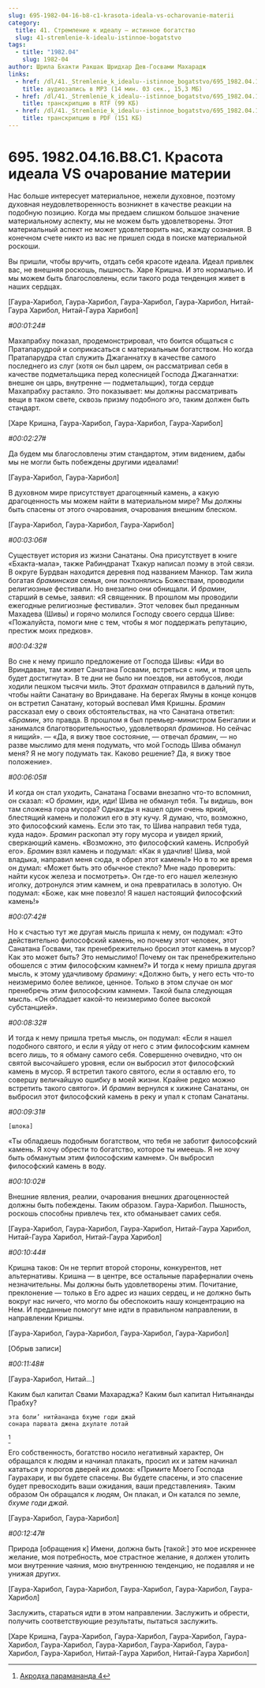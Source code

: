 ```yaml
---
slug: 695-1982-04-16-b8-c1-krasota-ideala-vs-ocharovanie-materii
category:
  title: 41. Стремление к идеалу — истинное богатство
  slug: 41-stremlenie-k-idealu-istinnoe-bogatstvo
tags:
  - title: "1982.04"
    slug: 1982-04
author: Шрила Бхакти Ракшак Шридхар Дев-Госвами Махарадж
links:
  - href: /dl/41._Stremlenie_k_idealu--istinnoe_bogatstvo/695_1982.04.16.B8.C1_SridharMj_Krasota_ideala_VS_ocharovanie_materii.mp3
    title: аудиозапись в MP3 (14 мин. 03 сек., 15,3 МБ)
  - href: /dl/41._Stremlenie_k_idealu--istinnoe_bogatstvo/695_1982.04.16.B8.C1_SridharMj_Krasota_ideala_VS_ocharovanie_materii.rtf
    title: транскрипцию в RTF (99 КБ)
  - href: /dl/41._Stremlenie_k_idealu--istinnoe_bogatstvo/695_1982.04.16.B8.C1_SridharMj_Krasota_ideala_VS_ocharovanie_materii.pdf
    title: транскрипцию в PDF (151 КБ)
---
```


# 695. 1982.04.16.B8.C1. Красота идеала VS очарование материи

Нас больше интересует материальное, нежели духовное, поэтому духовная неудовлетворенность возникнет в качестве реакции на подобную позицию. Когда мы предаем слишком большое значение материальному аспекту, мы не можем быть удовлетворены. Этот материальный аспект не может удовлетворить нас, жажду сознания. В конечном счете никто из вас не пришел сюда в поиске материальной роскоши.

Вы пришли, чтобы вручить, отдать себя красоте идеала. Идеал привлек вас, не внешняя роскошь, пышность. Харе Кришна. И это нормально. И мы можем быть благословлены, если такого рода тенденция живет в наших сердцах.

[Гаура-Харибол, Гаура-Харибол, Гаура-Харибол, Гаура-Харибол, Нитай-Гаура Харибол, Нитай-Гаура Харибол]

*#00:01:24#*

Махапрабху показал, продемонстрировал, что боится общаться с Пратапарудрой и соприкасаться с материальным богатством. Но когда Пратапарудра стал служить Джаганнатху в качестве самого последнего из слуг (хотя он был царем, он рассматривал себя в качестве подметальщика перед колесницей Господа Джаганнатхи: внешне он царь, внутренне — подметальщик), тогда сердце Махапрабху растаяло. Это показывает: мы должны рассматривать вещи в таком свете, сквозь призму подобного эго, таким должен быть стандарт.

[Харе Кришна, Гаура-Харибол, Гаура-Харибол, Гаура-Харибол]

*#00:02:27#*

Да будем мы благословлены этим стандартом, этим видением, дабы мы не могли быть побеждены другими идеалами!

[Гаура-Харибол, Гаура-Харибол]

В духовном мире присутствует драгоценный камень, а какую драгоценность мы можем найти в материальном мире? Мы должны быть спасены от этого очарования, очарования внешним блеском.

[Гаура-Харибол, Гаура-Харибол, Гаура-Харибол]

*#00:03:06#*

Существует история из жизни Санатаны. Она присутствует в книге «Бхакта-мала», также Рабиндранат Тхакур написал поэму в этой связи. В округе Бурдван находится деревня под названием Манкор. Там жила богатая *браминская* семья, они поклонялись Божествам, проводили религиозные фестивали. Но внезапно они обнищали. И *брамин*, старший в семье, заявил: «Я священник. В прошлом мы проводили ежегодные религиозные фестивали». Этот человек был преданным Махадева (Шивы) и горячо молился Господу своего сердца Шиве: «Пожалуйста, помоги мне с тем, чтобы я мог поддержать репутацию, престиж моих предков».

*#00:04:32#*

Во сне к нему пришло предложение от Господа Шивы: «Иди во Вриндаван, там живет Санатана Госвами, встреться с ним, и твоя цель будет достигнута». В те дни не было ни поездов, ни автобусов, люди ходили пешком тысячи миль. Этот *брахман* отправился в дальний путь, чтобы найти Санатану во Вриндаване. На берегах Ямуны в конце концов он встретил Санатану, который воспевал Имя Кришны. *Брамин* рассказал ему о своих обстоятельствах, на что Санатана ответил: «*Брамин*, это правда. В прошлом я был премьер-министром Бенгалии и занимался благотворительностью, удовлетворял *браминов*. Но сейчас я нищий». — «Да, я вижу твое состояние, — отвечал *брамин*, — но разве мыслимо для меня подумать, что мой Господь Шива обманул меня? Я не могу подумать так. Каково решение? Да, я вижу твое положение».

*#00:06:05#*

И когда он стал уходить, Санатана Госвами внезапно что-то вспомнил, он сказал: «О *брамин*, иди, иди! Шива не обманул тебя. Ты видишь, вон там сложена гора мусора? Однажды я нашел один очень яркий, блестящий камень и положил его в эту кучу. Я думаю, что, возможно, это философский камень. Если это так, то Шива направил тебя туда, куда надо». *Брамин* раскопал эту гору мусора и увидел яркий, сверкающий камень. «Возможно, это философский камень. Испробуй его». *Брамин* взял камень и подумал: «Как я удачлив! Шива, мой владыка, направил меня сюда, я обрел этот камень!» Но в то же время он думал: «Может быть это обычное стекло? Мне надо проверить: найти кусок железа и посмотреть». Он где-то его нашел железную иголку, дотронулся этим камнем, и она превратилась в золотую. Он подумал: «Боже, как мне повезло! Я нашел настоящий философский камень!»

*#00:07:42#*

Но к счастью тут же другая мысль пришла к нему, он подумал: «Это действительно философский камень, но почему этот человек, этот Санатана Госвами, так пренебрежительно бросил этот камень в мусор? Как это может быть? Это немыслимо! Почему он так пренебрежительно обошелся с этим философским камнем?» И тогда к нему пришла другая мысль, к этому удачливому *брамину*: «Должно быть, у него есть что-то неизмеримо более великое, ценное. Только в этом случае он мог пренебречь этим философским камнем». Такой была следующая мысль. «Он обладает какой-то неизмеримо более высокой субстанцией».

*#00:08:32#*

И тогда к нему пришла третья мысль, он подумал: «Если я нашел подобного святого, и если я уйду от него с этим философским камнем всего лишь, то я обману самого себя. Совершенно очевидно, что он святой высочайшего уровня, если он выбросил этот философский камень в мусор. Я встретил такого святого, если я оставлю его, то совершу величайшую ошибку в моей жизни. Крайне редко можно встретить такого святого». И *брамин* вернулся к хижине Санатаны, он выбросил этот философский камень в реку и упал к стопам Санатаны.

*#00:09:31#*

    [шлока]

«Ты обладаешь подобным богатством, что тебя не заботит философский камень. Я хочу обрести то богатство, которое ты имеешь. Я не хочу быть обманутым этим философским камнем». Он выбросил философский камень в воду.

*#00:10:02#*

Внешние явления, реалии, очарования внешних драгоценностей должны быть побеждены. Таким образом. Гаура-Харибол. Пышность, роскошь способны привлечь тех, кто обманывает самих себя.

[Гаура-Харибол, Гаура-Харибол, Гаура-Харибол, Нитай-Гаура Харибол, Нитай-Гаура Харибол, Нитай-Гаура Харибол]

*#00:10:44#*

Кришна таков: Он не терпит второй стороны, конкурентов, нет альтернативы. Кришна — в центре, все остальные параферналии очень незначительны. Мы должны быть удовлетворены этим. Почитание, преклонение — только в Его адрес из наших сердец, и не должно быть вокруг нас ничего, что могло бы обеспокоить нашу концентрацию на Нем. И преданные помогут мне идти в правильном направлении, в направлении Кришны.

[Гаура-Харибол, Гаура-Харибол, Гаура-Харибол, Гаура-Харибол]

[Обрыв записи]

*#00:11:48#*

[Гаура-Харибол, Нитай…]

Каким был капитал Свами Махараджа? Каким был капитал Нитьянанды Прабху?

    эта боли’ нитйананда бхуме годи джай
    сонара парвата джена дхулате лотай
[^_ftn1]

Его собственность, богатство носило негативный характер, Он обращался к людям и начинал плакать, просил их и затем начинал кататься у порогов дверей их домов: «Примите Моего Господа Гаурахари, и вы будете спасены. Вы будете спасены, и это спасение будет превосходить ваши ожидания, ваши представления». Таким образом Он обращался к людям, Он плакал, и Он катался по земле, *бхуме годи джай.*

[Гаура-Харибол, Гаура-Харибол]

*#00:12:47#*

Природа [обращения к] Имени, должна быть [такой:] это мое искреннее желание, моя потребность, мое страстное желание, я должен утолить мои внутренние чаяния, мою внутреннюю тенденцию, не подавляя и не унижая других.

[Гаура-Харибол, Гаура-Харибол, Гаура-Харибол, Гаура-Харибол, Гаура-Харибол]

Заслужить, стараться идти в этом направлении. Заслужить и обрести, получить соответствующие результаты, пытаться заслужить.

[Харе Кришна, Гаура-Харибол, Гаура-Харибол, Гаура-Харибол, Гаура-Харибол, Гаура-Харибол, Гаура-Харибол, Гаура-Харибол, Гаура-Харибол, Гаура-Харибол, Нитай-Гаура Харибол, Нитай-Гаура Харибол]



[^_ftn1]: [Акродха парамананда 4](../notes/akrodha-paramananda/akrodha-paramananda-4.md)
